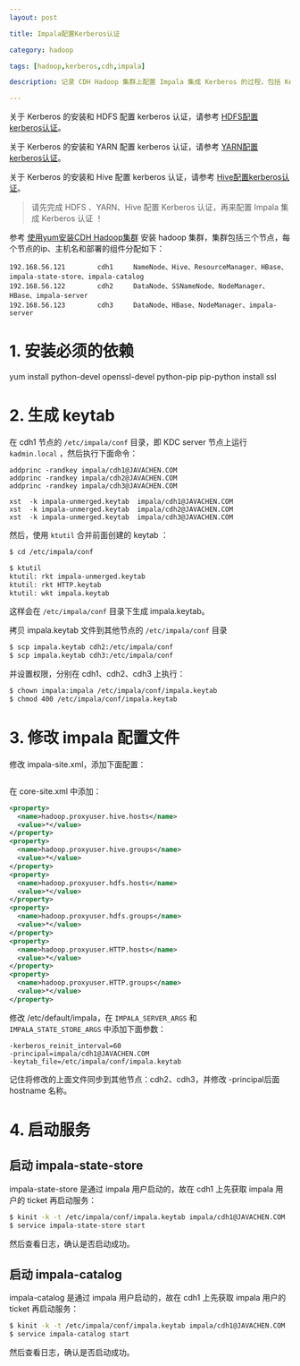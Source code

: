 ```yaml
---
layout: post

title: Impala配置Kerberos认证

category: hadoop

tags: [hadoop,kerberos,cdh,impala]

description: 记录 CDH Hadoop 集群上配置 Impala 集成 Kerberos 的过程，包括 Kerberos 的安装和 Impala 相关配置修改说明。

---
```


关于 Kerberos 的安装和 HDFS 配置 kerberos 认证，请参考 [HDFS配置kerberos认证](/2014/11/04/config-kerberos-in-cdh-hdfs/)。

关于 Kerberos 的安装和 YARN 配置 kerberos 认证，请参考 [YARN配置kerberos认证](/2014/11/04/config-kerberos-in-cdh-yarn/)。

关于 Kerberos 的安装和 Hive 配置 kerberos 认证，请参考 [Hive配置kerberos认证](/2014/11/04/config-kerberos-in-cdh-hive/)。


> 请先完成 HDFS 、YARN、Hive 配置 Kerberos 认证，再来配置 Impala 集成 Kerberos 认证 ！

参考 [使用yum安装CDH Hadoop集群](http://blog.javachen.com/2013/04/06/install-cloudera-cdh-by-yum/) 安装 hadoop 集群，集群包括三个节点，每个节点的ip、主机名和部署的组件分配如下：

```
192.168.56.121        cdh1     NameNode、Hive、ResourceManager、HBase、impala-state-store、impala-catalog
192.168.56.122        cdh2     DataNode、SSNameNode、NodeManager、HBase、impala-server
192.168.56.123        cdh3     DataNode、HBase、NodeManager、impala-server
```

# 1. 安装必须的依赖

yum install python-devel openssl-devel python-pip
pip-python install ssl

# 2. 生成 keytab

在 cdh1 节点的 `/etc/impala/conf` 目录，即 KDC server 节点上运行 `kadmin.local` ，然后执行下面命令：

```
addprinc -randkey impala/cdh1@JAVACHEN.COM
addprinc -randkey impala/cdh2@JAVACHEN.COM
addprinc -randkey impala/cdh3@JAVACHEN.COM

xst  -k impala-unmerged.keytab  impala/cdh1@JAVACHEN.COM
xst  -k impala-unmerged.keytab  impala/cdh2@JAVACHEN.COM
xst  -k impala-unmerged.keytab  impala/cdh3@JAVACHEN.COM
```

然后，使用 `ktutil` 合并前面创建的 keytab ：

```bash
$ cd /etc/impala/conf

$ ktutil
ktutil: rkt impala-unmerged.keytab
ktutil: rkt HTTP.keytab
ktutil: wkt impala.keytab
```

这样会在 `/etc/impala/conf` 目录下生成 impala.keytab。

拷贝 impala.keytab 文件到其他节点的 `/etc/impala/conf` 目录

```bash
$ scp impala.keytab cdh2:/etc/impala/conf
$ scp impala.keytab cdh3:/etc/impala/conf
```

并设置权限，分别在 cdh1、cdh2、cdh3 上执行：

```bash
$ chown impala:impala /etc/impala/conf/impala.keytab
$ chmod 400 /etc/impala/conf/impala.keytab
```

# 3. 修改 impala 配置文件

修改 impala-site.xml，添加下面配置：

```xml
```


在 core-site.xml 中添加：

```xml
<property>
  <name>hadoop.proxyuser.hive.hosts</name>
  <value>*</value>
</property>
<property>
  <name>hadoop.proxyuser.hive.groups</name>
  <value>*</value>
</property>
<property>
  <name>hadoop.proxyuser.hdfs.hosts</name>
  <value>*</value>
</property>
<property>
  <name>hadoop.proxyuser.hdfs.groups</name>
  <value>*</value>
</property>
<property>
  <name>hadoop.proxyuser.HTTP.hosts</name>
  <value>*</value>
</property>
<property>
  <name>hadoop.proxyuser.HTTP.groups</name>
  <value>*</value>
</property>
```

修改 /etc/default/impala，在 `IMPALA_SERVER_ARGS` 和 `IMPALA_STATE_STORE_ARGS` 中添加下面参数：

```
-kerberos_reinit_interval=60
-principal=impala/cdh1@JAVACHEN.COM
-keytab_file=/etc/impala/conf/impala.keytab
```

记住将修改的上面文件同步到其他节点：cdh2、cdh3，并修改 -principal后面 hostname 名称。

# 4. 启动服务

## 启动 impala-state-store

impala-state-store 是通过 impala 用户启动的，故在 cdh1 上先获取 impala 用户的 ticket 再启动服务：

```bash
$ kinit -k -t /etc/impala/conf/impala.keytab impala/cdh1@JAVACHEN.COM
$ service impala-state-store start
```

然后查看日志，确认是否启动成功。

## 启动 impala-catalog

impala-catalog 是通过 impala 用户启动的，故在 cdh1 上先获取 impala 用户的 ticket 再启动服务：

```bash
$ kinit -k -t /etc/impala/conf/impala.keytab impala/cdh1@JAVACHEN.COM
$ service impala-catalog start
```

然后查看日志，确认是否启动成功。
